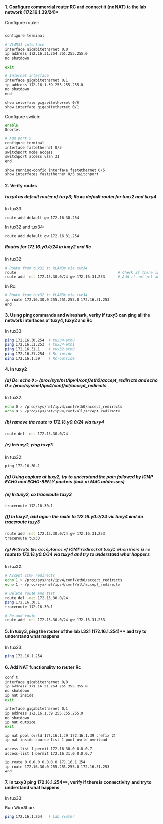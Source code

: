 #### 1. Configure commercial router RC and connect it (no NAT) to the lab network (172.16.1.39/24)*

Configure router:
```sh

configure terminal

# VLAN31 interface
interface gigabitethernet 0/0
ip address 172.16.31.254 255.255.255.0
no shutdown 

exit

# Internet interface
interface gigabitethernet 0/1
ip address 172.16.1.39 255.255.255.0
no shutdown 
end

show interface gigabitethernet 0/0
show interface gigabitethernet 0/1
```

Configure switch:
```sh
enable
8nortel

# Add port 5
configure terminal
interface fastethernet 0/5
switchport mode access
switchport access vlan 31
end

show running-config interface fastethernet 0/5
show interfaces fastethernet 0/5 switchport
```

#### 2. Verify routes
##### tuxy4 as default router of tuxy3; Rc as default router for tuxy2 and tuxy4

In tux33:
```sh
route add default gw 172.16.30.254
```

In tux32 and tux34:
```sh
route add default gw 172.16.31.254
```

##### Routes for 172.16.y0.0/24 in tuxy2 and Rc

In tux32:
```sh
# Route from tux32 to VLAN30 via tux34
route                                               # Check if there is a route to 172.16.30.0 already
route add -net 172.16.30.0/24 gw 172.16.31.253      # Add if not yet added
```

In Rc:
```sh
# Route from tux32 to VLAN30 via tux34
ip route 172.16.30.0 255.255.255.0 172.16.31.253
end
```

#### 3. Using ping commands and wireshark, verify if tuxy3 can ping all the network interfaces of tuxy4, tuxy2 and Rc

In tux33:
```sh
ping 172.16.30.254  # tux34-eth0
ping 172.16.31.253  # tux34-eth1
ping 172.16.31.1    # tux32-eth0
ping 172.16.31.254  # Rc-inside
ping 172.16.1.39    # Rc-outside
```

#### 4. In tuxy2

##### (a) Do: echo 0 > /proc/sys/net/ipv4/conf/eth0/accept_redirects and echo 0 > /proc/sys/net/ipv4/conf/all/accept_redirects

In tux32:
```sh
echo 0 > /proc/sys/net/ipv4/conf/eth0/accept_redirects
echo 0 > /proc/sys/net/ipv4/conf/all/accept_redirects
```

##### (b) remove the route to 172.16.y0.0/24 via tuxy4

```sh
route del -net 172.16.30.0/24
```

##### (c) In tuxy2, ping tuxy3

In tux32:
```
ping 172.16.30.1
```

##### (d) Using capture at tuxy2, try to understand the path followed by ICMP ECHO and ECHO-REPLY packets (look at MAC addresses)

##### (e) In tuxy2, do traceroute tuxy3

```sh
traceroute 172.16.30.1
```

##### (f) In tuxy2, add again the route to 172.16.y0.0/24 via tuxy4 and do traceroute tuxy3

```sh
route add -net 172.16.30.0/24 gw 172.16.31.253
traceroute tux33
```

##### (g) Activate the acceptance of ICMP redirect at tuxy2 when there is no route to 172.16.y0.0/24 via tuxy4 and try to understand what happens

In tux32:
```sh
# Accept ICMP redirects
echo 1 > /proc/sys/net/ipv4/conf/eth0/accept_redirects
echo 1 > /proc/sys/net/ipv4/conf/all/accept_redirects

# Delete route and test
route del -net 172.16.30.0/24
ping 172.16.30.1
traceroute 172.16.30.1

# Re-add route
route add -net 172.16.30.0/24 gw 172.16.31.253
```

#### 5. In tuxy3, ping the router of the lab I.321 (172.16.1.254)** and try to understand what happens

In tux33:
```sh
ping 172.16.1.254
```

#### 6. Add NAT functionality to router Rc

```sh
conf t
interface gigabitethernet 0/0
ip address 172.16.31.254 255.255.255.0
no shutdown
ip nat inside
exit

interface gigabitethernet 0/1
ip address 172.16.1.39 255.255.255.0
no shutdown
ip nat outside
exit

ip nat pool ovrld 172.16.1.39 172.16.1.39 prefix 24
ip nat inside source list 1 pool ovrld overload

access-list 1 permit 172.16.30.0 0.0.0.7
access-list 1 permit 172.16.31.0 0.0.0.7

ip route 0.0.0.0 0.0.0.0 172.16.1.254
ip route 172.16.30.0 255.255.255.0 172.16.31.253
end
```

#### 7. In tuxy3 ping 172.16.1.254**, verify if there is connectivity, and try to understand what happens

In tux33:

Run WireShark

```sh
ping 172.16.1.254   # Lab router
```
